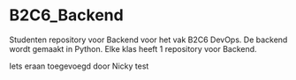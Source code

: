 # B2C6_Backend
Studenten repository voor Backend voor het vak B2C6 DevOps. De backend wordt gemaakt in Python. Elke klas heeft 1 repository voor Backend.

Iets eraan toegevoegd door Nicky
test

